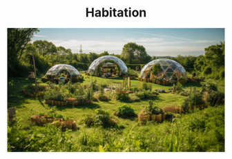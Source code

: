 <h1 align="center"> Habitation </h1>

<p align="center" width="100%"><img src="../images/infrastructure.png" /></p>
